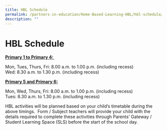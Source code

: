 ```yaml
---
title: HBL Schedule
permalink: /partners-in-education/Home-Based-Learning-HBL/hbl-schedule/
description: ""
---
```

# HBL Schedule
<u><b>Primary 1 to Primary 4: </b></u>

Mon, Tues, Thurs, Fri: 8.00 a.m. to 1.00 p.m. (including recess)   
Wed: 8.30 a.m. to 1.30 p.m. (including recess)

<u><b>Primary 5 and Primary 6:</b></u>

Mon, Wed, Thurs, Fri: 8.00 a.m. to 1.00 p.m. (including recess)   
Tues: 8.30 a.m. to 1.30 p.m. (including recess)

HBL activities will be planned based on your child’s timetable during the above timings.  Form / Subject teachers will provide your child with the details required to complete these activities through Parents’ Gateway / Student Learning Space (SLS) before the start of the school day.